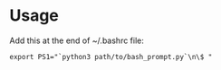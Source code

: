 # Usage
Add this at the end of ~/.bashrc file:

    export PS1="`python3 path/to/bash_prompt.py`\n\$ "

